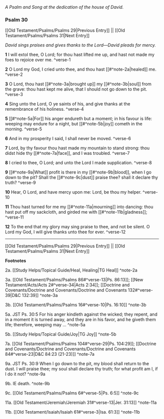 *A Psalm and Song at the dedication of the house of David.*

### Psalm 30

[[Old Testament/Psalms/Psalms 29|Previous Entry]]  ||  [[Old Testament/Psalms/Psalms 31|Next Entry]]

*David sings praises and gives thanks to the Lord—David pleads for mercy.*

**1**  I will extol thee, O Lord; for thou hast lifted me up, and hast not made my foes to rejoice over me. ^verse-1

**2**  O Lord my God, I cried unto thee, and thou hast [[#^note-2a|healed]] me. ^verse-2

**3**  O Lord, thou hast [[#^note-3a|brought up]] my [[#^note-3b|soul]] from the grave: thou hast kept me alive, that I should not go down to the pit. ^verse-3

**4**  Sing unto the Lord, O ye saints of his, and give thanks at the remembrance of his holiness. ^verse-4

**5**  [[#^note-5a|For]] his anger endureth but a moment; in his favour is life: weeping may endure for a night, but [[#^note-5b|joy]] cometh in the morning. ^verse-5

**6**  And in my prosperity I said, I shall never be moved. ^verse-6

**7**  Lord, by thy favour thou hast made my mountain to stand strong: thou didst hide thy [[#^note-7a|face]], and I was troubled. ^verse-7

**8**  I cried to thee, O Lord; and unto the Lord I made supplication. ^verse-8

**9**  [[#^note-9a|What]] profit is there in my [[#^note-9b|blood]], when I go down to the pit? Shall the [[#^note-9c|dust]] praise thee? shall it declare thy truth? ^verse-9

**10**  Hear, O Lord, and have mercy upon me: Lord, be thou my helper. ^verse-10

**11**  Thou hast turned for me my [[#^note-11a|mourning]] into dancing: thou hast put off my sackcloth, and girded me with [[#^note-11b|gladness]]; ^verse-11

**12**  To the end that my glory may sing praise to thee, and not be silent. O Lord my God, I will give thanks unto thee for ever. ^verse-12


---
[[Old Testament/Psalms/Psalms 29|Previous Entry]]  ||  [[Old Testament/Psalms/Psalms 31|Next Entry]]


**Footnotes**


2a. [[Study Helps/Topical Guide/Heal, Healing|TG Heal]] ^note-2a

3a. [[Old Testament/Psalms/Psalms 86#^verse-13|Ps. 86:13]]; [[New Testament/Acts/Acts 2#^verse-34|Acts 2:34]]; [[Doctrine and Covenants/Doctrine and Covenants/Doctrine and Covenants 132#^verse-39|D&C 132:39]] ^note-3a

3b. [[Old Testament/Psalms/Psalms 16#^verse-10|Ps. 16:10]] ^note-3b

5a. JST Ps. 30:5 For his anger kindleth against the wicked; they repent, and in a moment it is turned away, and they are in his favor, and he giveth them life; therefore, weeping may ... ^note-5a

5b. [[Study Helps/Topical Guide/Joy|TG Joy]] ^note-5b

7a. [[Old Testament/Psalms/Psalms 104#^verse-29|Ps. 104:29]]; [[Doctrine and Covenants/Doctrine and Covenants/Doctrine and Covenants 84#^verse-23|D&C 84:23 (21-23)]] ^note-7a

9a. JST Ps. 30:9 When I go down to the pit, my blood shall return to the dust. I will praise thee; my soul shall declare thy truth; for what profit am I, if I do it not? ^note-9a

9b. IE death. ^note-9b

9c. [[Old Testament/Psalms/Psalms 6#^verse-5|Ps. 6:5]] ^note-9c

11a. [[Old Testament/Jeremiah/Jeremiah 31#^verse-13|Jer. 31:13]] ^note-11a

11b. [[Old Testament/Isaiah/Isaiah 61#^verse-3|Isa. 61:3]] ^note-11b